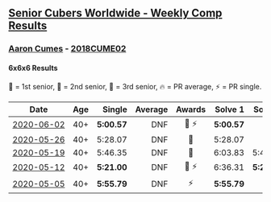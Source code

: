 <style>table {white-space: nowrap;}</style>

## [Senior Cubers Worldwide - Weekly Comp Results](/scw-comp/results/)
### [Aaron Cumes](README.md) - [2018CUME02](https://www.worldcubeassociation.org/persons/2018CUME02?event=666)
#### 6x6x6 Results

<span style="white-space: nowrap;">🥇 = 1st senior</span>, <span style="white-space: nowrap;">🥈 = 2nd senior</span>, <span style="white-space: nowrap;">🥉 = 3rd senior</span>, <span style="white-space: nowrap;">🔥 = PR average</span>, <span style="white-space: nowrap;">⚡ = PR single</span>.

| Date | Age | Single | Average | Awards | Solve 1 | Solve 2 | Solve 3 | Video |
| :--: | :--: | --: | --: | :--: | --: | --: | --: | :-- |
| [2020-06-02](../../results/2020-06-02/666.md) | 40+ | **5:00.57** | DNF | 🥉 ⚡ | **5:00.57** | DNS | DNS | [Desktop](https://www.facebook.com/events/573401076937046/permalink/574489523494868) / [Mobile](https://m.facebook.com/events/573401076937046?view=permalink&id=574489523494868) |
| [2020-05-26](../../results/2020-05-26/666.md) | 40+ | 5:28.07 | DNF | 🥉 | 5:28.07 | DNS | DNS | [Desktop](https://www.facebook.com/events/637852836799991/permalink/638408876744387) / [Mobile](https://m.facebook.com/events/637852836799991?view=permalink&id=638408876744387) |
| [2020-05-19](../../results/2020-05-19/666.md) | 40+ | 5:46.35 | DNF | 🥉 | 6:03.83 | 5:46.35 | DNS | [Desktop](https://www.facebook.com/events/201300894172579/permalink/201830760786259) / [Mobile](https://m.facebook.com/events/201300894172579?view=permalink&id=201830760786259) |
| [2020-05-12](../../results/2020-05-12/666.md) | 40+ | **5:21.00** | DNF | 🥉 ⚡ | 6:36.31 | **5:21.00** | DNS | [Desktop](https://www.facebook.com/events/276138643524223/permalink/276787300126024) / [Mobile](https://m.facebook.com/events/276138643524223?view=permalink&id=276787300126024) |
| [2020-05-05](../../results/2020-05-05/666.md) | 40+ | **5:55.79** | DNF | ⚡ | **5:55.79** | DNS | DNS | [Desktop](https://www.facebook.com/events/557526585195168/permalink/558322268448933) / [Mobile](https://m.facebook.com/events/557526585195168?view=permalink&id=558322268448933) |


<!-- Global site tag (gtag.js) - Google Analytics -->
<script async src="https://www.googletagmanager.com/gtag/js?id=UA-86348435-3"></script>
<script>window.dataLayer = window.dataLayer || []; function gtag() {dataLayer.push(arguments);} gtag('js', new Date()); gtag('config', 'UA-86348435-3');</script>
